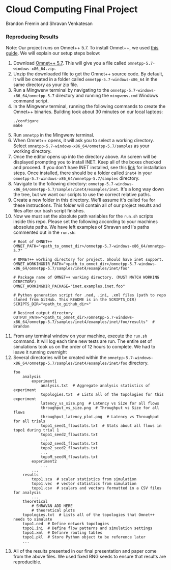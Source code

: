 # Cloud Computing Final Project
Brandon Fremin and Shravan Venkatesan

### Reproducing Results

Note: Our project runs on Omnet++ 5.7. To install Omnet++, we used [this guide](https://doc.omnetpp.org/omnetpp/InstallGuide.pdf). We will explain our setup steps below:

1) Download [Omnet++ 5.7](https://omnetpp.org/download/old). This will give you a file called `omnetpp-5.7-windows-x86_64.zip`.
2) Unzip the downloaded file to get the Omnet++ source code. By default, it will be created in a folder called `omnetpp-5.7-windows-x86_64` in the same directory as your zip file.
3) Run a Mingwenv terminal by navigating to the `omnetpp-5.7-windows-x86_64/omnetpp-5.7` directory and running the `mingwenv.cmd` Windows command script. 
4) In the Mingwenv terminal, running the following commands to create the Omnet++ binaries. Building took about 30 minutes on our local laptops:
    ```
    ./configure
    make
    ```
5) Run `omnetpp` in the Mingwenv terminal.
6) When Omnet++ opens, it will ask you to select a working directory. Select `omnetpp-5.7-windows-x86_64/omnetpp-5.7/samples` as your working directory. 
7) Once the editor opens up into the directory above. An screen will be displayed prompting you to install INET. Keep all of the boxes checked and proceed. If you don't have INET installed, see this [link](https://inet.omnetpp.org/Installation.html) for installation steps. Once installed, there should be a folder called `inet4` in your `omnetpp-5.7-windows-x86_64/omnetpp-5.7/samples` directory.
8) Navigate to the following directory: `omnetpp-5.7-windows-x86_64/omnetpp-5.7/samples/inet4/examples/inet`. It's a long way down the tree, but we want our scripts to use the correct relative paths.
9) Create a new folder in this directory. We'll assume it's called `foo` for these instructions. This folder will contain all of our project results and files after our bash script finishes.
10) Now we must set the absolute path variables for the `run.sh` scripts inside this repo. Please set the following according to your machines abosolute paths. We have left examples of Shravan and I's paths commented out in the `run.sh`:
    ```
    # Root of OMNET++
    OMNET_PATH="<path_to_omnet_dir>/omnetpp-5.7-windows-x86_64/omnetpp-5.7"

    # OMNET++ working directory for project. Should have inet support. 
    OMNET_WORKINGDIR_PATH="<path_to_omnet_dir>/omnetpp-5.7-windows-x86_64/omnetpp-5.7/samples/inet4/examples/inet/foo"

    # Package name of OMNET++ working directory. (MUST MATCH WORKING DIRECTORY)
    OMNET_WORKINGDIR_PACKAGE="inet.examples.inet.foo"

    # Python generation script for .ned, .ini, .xml files (path to repo cloned from GitHub. This README is in the SCRIPTS_DIR)
    SCRIPTS_DIR="<path_to_github_dir>"

    # Desired output directory
    OUTPUT_PATH="<path_to_omnet_dir>/omnetpp-5.7-windows-x86_64/omnetpp-5.7/samples/inet4/examples/inet/foo/results"  # Brandon
    ```
11) From any terminal window on your machine, execute the `run.sh` command. It will log each time new tests are run. The entire set of simulations took us on the order of 12 hours to complete. We had to leave it running overnight
12) Several directories will be created within the `omnetpp-5.7-windows-x86_64/omnetpp-5.7/samples/inet4/examples/inet/foo` directory. 
    ```
    foo
        analysis
            experiment1
                analysis.txt  # Aggregate analysis statistics of experiment
                topologies.txt  # Lists all of the topologies for this experiment
                latency_vs_size.png  # Latency vs Size for all flows
                throughput_vs_size.png  # Throughput vs Size for all flows
                throughput_latency_plot.png  # Latency vs Throughput for all trials
                topo1_seed1_flowstats.txt  # Stats about all flows in topo1 during trial 1
                topo1_seed2_flowstats.txt
                ...
                topo2_seed1_flowstats.txt
                topo2_seed2_flowstats.txt
                ...
                topoM_seedN_flowstats.txt
            experiment2
                ...
            ...
        results
            topo1.sca  # scalar statistics from simulation
            topo1.vec  # vector statistics from simulation
            topo1.csv  # scalars and vectors formatted in a CSV files for analysis
            ...
        theoretical
            # SHRAVAN ADD HERE
            # theoretical plots
        topologies.txt  # Lists all of the topologies that Omnet++ needs to simulate
        topo1.ned  # Define network topologies
        topo1.ini  # Define flow patterns and simulation settings
        topo1.xml  # Definre routing tables
        topo1.pkl  # Store Python object to be reference later
        ...
    ```
13) All of the results presented in our final presentation and paper come from the above files. We used fixed RNG seeds to ensure that results are reproducible.